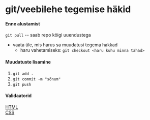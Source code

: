 # git/veebilehe tegemise häkid

#### Enne alustamist
`git pull`   -- saab repo kõigi uuendustega  
- vaata üle, mis harus sa muudatusi tegema hakkad
  - haru vahetamiseks: `git checkout <haru kuhu minna tahad>`
 
#### Muudatuste lisamine 
1. `git add .`
2. `git commit -m "sõnum"`
3. `git push`

#### Validaatorid
[HTML](https://validator.w3.org/)  
[CSS](https://jigsaw.w3.org/css-validator/)
